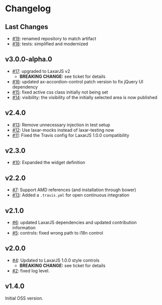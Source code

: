 # Changelog

## Last Changes

- [#19](https://github.com/LaxarJS/laxar-accordion-widget/issues/19): renamed repository to match artifact
- [#18](https://github.com/LaxarJS/laxar-accordion-widget/issues/18): tests: simplified and modernized


## v3.0.0-alpha.0

- [#17](https://github.com/LaxarJS/laxar-accordion-widget/issues/17): upgraded to LaxarJS v2
    + **BREAKING CHANGE:** see ticket for details
- [#16](https://github.com/LaxarJS/laxar-accordion-widget/issues/16): updated ax-accordion-control patch version to fix jQuery UI dependency
- [#15](https://github.com/LaxarJS/laxar-accordion-widget/issues/15): fixed active css class initially not being set
- [#14](https://github.com/LaxarJS/laxar-accordion-widget/issues/14): visibility: the visibility of the initially selected area is now published


## v2.4.0

- [#13](https://github.com/LaxarJS/laxar-accordion-widget/issues/13): Remove unnecessary injection in test setup
- [#12](https://github.com/LaxarJS/laxar-accordion-widget/issues/12): Use laxar-mocks instead of laxar-testing now
- [#11](https://github.com/LaxarJS/laxar-accordion-widget/issues/11): Fixed the Travis config for LaxarJS 1.0.0 compatibility


## v2.3.0

- [#10](https://github.com/LaxarJS/laxar-accordion-widget/issues/10): Expanded the widget definition


## v2.2.0

- [#7](https://github.com/LaxarJS/laxar-accordion-widget/pull/7): Support AMD references (and installation through bower)
- [#13](https://github.com/LaxarJS/laxar-accordion-widget/issues/13): Added a `.travis.yml` for open continuous integration


## v2.1.0

- [#6](https://github.com/LaxarJS/laxar-accordion-widget/issues/6): updated LaxarJS dependencies and updated contribution information
- [#5](https://github.com/LaxarJS/laxar-accordion-widget/issues/5): controls: fixed wrong path to i18n control


## v2.0.0

- [#4](https://github.com/LaxarJS/laxar-accordion-widget/issues/4): Updated to LaxarJS 1.0.0 style controls
    + **BREAKING CHANGE:** see ticket for details
- [#2](https://github.com/LaxarJS/laxar-accordion-widget/issues/2): fixed log level.


## v1.4.0

Initial OSS version.
